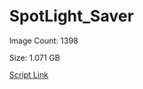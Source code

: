 # SpotLight_Saver

Image Count: 1398

Size: 1.071 GB

[Script Link](https://github.com/liuyal/Archive/blob/master/Python/Utilities/Miscellaneous/spotlight_saver.py)